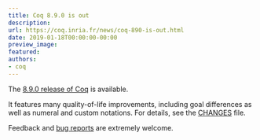 ```yaml
---
title: Coq 8.9.0 is out
description:
url: https://coq.inria.fr/news/coq-890-is-out.html
date: 2019-01-18T00:00:00-00:00
preview_image:
featured:
authors:
- coq
---
```



<p>The <a href="https://github.com/coq/coq/releases/tag/V8.9.0">8.9.0
release of Coq</a> is available.</p>

<p>It features many quality-of-life improvements, including goal
differences as well as numeral and custom notations. For details, see the
<a href="https://github.com/coq/coq/blob/V8.9.0/CHANGES.md">CHANGES</a>
file.</p>

<p>Feedback and <a href="https://github.com/coq/coq/issues">bug
reports</a> are extremely welcome.</p>

 
